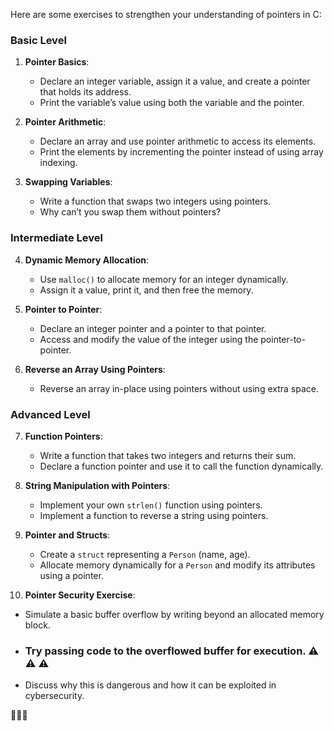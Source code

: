 Here are some exercises to strengthen your understanding of pointers in C:  

### **Basic Level**  
1. **Pointer Basics**:  
   - Declare an integer variable, assign it a value, and create a pointer that holds its address.  
   - Print the variable’s value using both the variable and the pointer.  

2. **Pointer Arithmetic**:  
   - Declare an array and use pointer arithmetic to access its elements.  
   - Print the elements by incrementing the pointer instead of using array indexing.  

3. **Swapping Variables**:  
   - Write a function that swaps two integers using pointers.  
   - Why can’t you swap them without pointers?  

### **Intermediate Level**  
4. **Dynamic Memory Allocation**:  
   - Use `malloc()` to allocate memory for an integer dynamically.  
   - Assign it a value, print it, and then free the memory.  

5. **Pointer to Pointer**:  
   - Declare an integer pointer and a pointer to that pointer.  
   - Access and modify the value of the integer using the pointer-to-pointer.  

6. **Reverse an Array Using Pointers**:  
   - Reverse an array in-place using pointers without using extra space.  

### **Advanced Level**  
7. **Function Pointers**:  
   - Write a function that takes two integers and returns their sum.  
   - Declare a function pointer and use it to call the function dynamically.  

8. **String Manipulation with Pointers**:  
   - Implement your own `strlen()` function using pointers.  
   - Implement a function to reverse a string using pointers.  

9. **Pointer and Structs**:  
   - Create a `struct` representing a `Person` (name, age).  
   - Allocate memory dynamically for a `Person` and modify its attributes using a pointer.  

10. **Pointer Security Exercise**:  
   - Simulate a basic buffer overflow by writing beyond an allocated memory block.
   - ### Try passing code to the overflowed buffer for execution. ⚠ ⚠ ⚠   
   - Discuss why this is dangerous and how it can be exploited in cybersecurity.  

 🚀🚀🚀